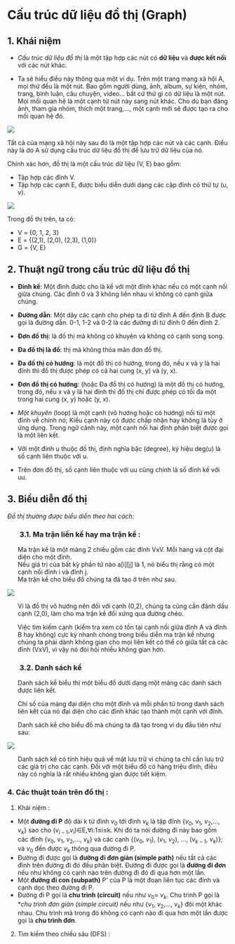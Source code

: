 # Cấu trúc dữ liệu đồ thị (Graph)


## 1\. Khái niệm <br>
- *Cấu trúc dữ liệu đồ thị* là một tập hợp các nút có **dữ liệu** và **được kết nối** với các nút khác.<br>

 - Ta sẽ hiểu điều này thông qua một ví dụ. Trên một trang mạng xã hội A, mọi thứ đều là một nút. Bao gồm người dùng, ảnh, album, sự kiện, nhóm, trang, bình luận, câu chuyện, video… bất cứ thứ gì có dữ liệu là một nút. Mọi mối quan hệ là một cạnh từ nút này sang nút khác. Cho dù bạn đăng ảnh, tham gia nhóm, thích một trang,…, một cạnh mới sẽ được tạo ra cho mối quan hệ đó.

<img src="https://tek4.vn/public_files/00628c0e-b774-4e38-af5d-c077c6f4c88b">

Tất cả của mạng xã hội này sau đó là một tập hợp các nút và các cạnh. Điều này là do A sử dụng cấu trúc dữ liệu đồ thị để lưu trữ dữ liệu của nó.

Chính xác hơn, đồ thị là một cấu trúc dữ liệu (V, E) bao gồm:

- Tập hợp các đỉnh V.
- Tập hợp các cạnh E, được biểu diễn dưới dạng các cặp đỉnh có thứ tự (u, v).

<img src="https://tek4.vn/public_files/2dd17e0f-e455-44ca-b209-425b3ffb82d7">

Trong đồ thị trên, ta có:

- V = {0, 1, 2, 3}
- E = {(2,1), (2,0), (2,3), (1,0)}
- G = {V, E}

## 2\. Thuật ngữ trong cấu trúc dữ liệu đồ thị
- **Đỉnh kề**: Một đỉnh được cho là kề với một đỉnh khác nếu có một cạnh nối giữa chúng. Các đỉnh 0 và 3 không liền nhau vì không có cạnh giữa chúng.<br>

- **Đường dẫn**: Một dãy các cạnh cho phép ta đi từ đỉnh A đến đỉnh B được gọi là đường dẫn. 0-1, 1-2 và 0-2 là các đường đi từ đỉnh 0 đến đỉnh 2.<br>

- **Đơn đồ thị**: là đồ thị mà không có khuyên và không có cạnh song song.

- **Đa đồ thị là đồ**: thị mà không thỏa mãn đơn đồ thị.

- **Đa đồ thị có hướng**: là một đồ thị có hướng, trong đó, nếu x và y là hai đỉnh thì đồ thị được phép có cả hai cung (x, y) và (y, x).

- **Đơn đồ thị có hướng**: (hoặc Đa đồ thị có hướng) là một đồ thị có hướng, trong đó, nếu x và y là hai đỉnh thì đồ thị chỉ được phép có tối đa một trong hai cung (x, y) hoặc (y, x).<br>

- *Một khuyên* (loop) là một cạnh (vô hướng hoặc có hướng) nối từ một đỉnh về chính nó; Kiểu cạnh này có được chấp nhận hay không là tùy ở ứng dụng. Trong ngữ cảnh này, một cạnh nối hai đỉnh phân biệt được gọi là một liên kết. <br>

- Với một đinh u thuộc đồ thị, định nghĩa bậc (degree), ký hiệu deg(u) là số cạnh liên thuộc với u. <br>

- Trên đơn đồ thị, số cạnh liên thuộc với uu cũng chính là số đỉnh kề với uu. <br> 

## 3\. Biểu diễn đồ thị

*Đồ thị thường được biểu diễn theo hai cách:*

### <ul> 3.1. Ma trận liền kề hay ma trận kề : </ul>

<ul> Ma trận kề là một mảng 2 chiều gồm các đỉnh VxV. Mỗi hàng và cột đại diện cho một đỉnh. <br>
Nếu giá trị của bất kỳ phần tử nào a[i][j] là 1, nó biểu thị rằng có một cạnh nối đỉnh i và đỉnh j. <br>
Ma trận kề cho biểu đồ chúng ta đã tạo ở trên như sau.</ul>

<img src="https://tek4.vn/public_files/fbb4fe7a-d822-4170-ac61-8d401a80b388" > <br>

<ul>
Vì là đồ thị vô hướng nên đối với cạnh (0,2), chúng ta cũng cần đánh dấu cạnh (2,0), làm cho ma trận kề đối xứng qua đường chéo.

Việc tìm kiếm cạnh (kiểm tra xem có tồn tại cạnh nối giữa đỉnh A và đỉnh B hay không) cực kỳ nhanh chóng trong biểu diễn ma trận kề nhưng chúng ta phải dành không gian cho mọi liên kết có thể có giữa tất cả các đỉnh (VxV), vì vậy nó đòi hỏi nhiều không gian hơn.
</ul>

### <ul> 3.2. Danh sách kề </ul>
<ul>
Danh sách kề biểu thị một biểu đồ dưới dạng một mảng các danh sách được liên kết.

Chỉ số của mảng đại diện cho một đỉnh và mỗi phần tử trong danh sách liên kết của nó đại diện cho các đỉnh khác tạo thành một cạnh với đỉnh.

Danh sách kề cho biểu đồ mà chúng ta đã tạo trong ví dụ đầu tiên như sau:
</ul>

<img src = "https://tek4.vn/public_files/7d5843e5-6373-49d0-b011-26ac04559563"> <br>

<ul>
Danh sách kề có tính hiệu quả về mặt lưu trữ vì chúng ta chỉ cần lưu trữ các giá trị cho các cạnh. Đối với một biểu đồ có hàng triệu đỉnh, điều này có nghĩa là rất nhiều không gian được tiết kiệm.
</ul>

### 4\. Các thuật toán trên đồ thị : 

1. Khái niệm :

 - Một **đường đi P** độ dài k từ đỉnh $v_0$ tới đỉnh $v_k$ là tập đỉnh {$v_0$, $v_1$, $v_2$,..., $v_k$} sao cho ($v_{i−1}$,$v_i$)∈E,∀i:1≤i≤k. Khi đó ta nói đường đi này bao gồm các đỉnh \{$v_0$, $v_1$, $v_2$,..., $v_k$\} và các cạnh \{($v_0$, $v_1$), ($v_1$, $v_2$), ..., ($v_{k - 1}$, $v_k$)\}; và $v_0$ đến được $v_k$ thông qua đường đi P. <br>
 - Đường đi được gọi là **đường đi đơn giản (simple path)** nếu tất cả các đỉnh trên đường đi đó đều phân biệt. Đường đi được gọi là **đường đi đơn** nếu như không có cạnh nào trên đường đi đó đi qua hơn một lần. <br>
- Một **đường đi con (subpath)** P' của P là một đoạn liên tục các đỉnh và cạnh dọc theo đường đi P.<br>
- Đường đi P gọi là **chu trình (circuit)** nếu như $v_0$= $v_k$​. Chu trình P gọi là **chu trình đơn giản (simple circuit)* nếu như \{$v_1$, $v_2$,..., $v_k$\} đôi một khác nhau. Chu trình mà trong đó không có cạnh nào đi qua hơn một lần được gọi là **chu trình đơn**. <br>

2. Tìm kiếm theo chiều sâu (DFS) :

